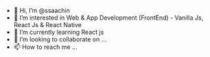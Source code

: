 - 👋 Hi, I’m @ssaachin
- 👀 I’m interested in Web & App Development (FrontEnd) - Vanilla Js, React Js & React Native 
- 🌱 I’m currently learning React js
- 💞️ I’m looking to collaborate on ...
- 📫 How to reach me ...

<!---
ssaachin/ssaachin is a ✨ special ✨ repository because its `README.md` (this file) appears on your GitHub profile.
You can click the Preview link to take a look at your changes.
--->
